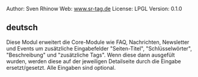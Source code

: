 Author: Sven Rhinow
Web: www.sr-tag.de
License: LPGL
Version: 0.1.0

deutsch
----------
Diese Modul erweitert die Core-Module wie FAQ, Nachrichten, Newsletter und Events um zusätzliche Eingabefelder "Seiten-Titel", "Schlüsselwörter", "Beschreibung" und "zusätzliche Tags". Wenn diese dann ausgefült wurden, werden diese auf der jeweiligen Detailseite durch die Eingabe ersetzt/gesetzt. Alle Eingaben sind optional.

